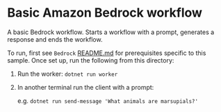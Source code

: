# Basic Amazon Bedrock workflow

A basic Bedrock workflow. Starts a workflow with a prompt, generates a response and ends the workflow.

To run, first see `Bedrock` [README.md](../README.md) for prerequisites specific to this sample. Once set up, run the 
following from this directory:

1. Run the worker: `dotnet run worker`
2. In another terminal run the client with a prompt:

   e.g. `dotnet run send-message 'What animals are marsupials?'`